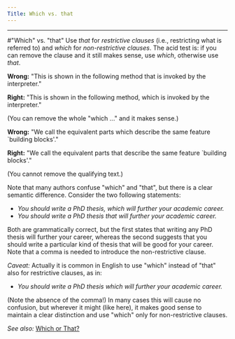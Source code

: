 ```yaml
---
Title: Which vs. that
---
```



---
#"Which" vs. "that"
Use *that* for *restrictive clauses* (i.e., restricting what is referred to) and *which* for *non-restrictive clauses*.
The acid test is: if you can remove the clause and it still makes sense, use *which*, otherwise use *that*.

**Wrong:** "This is shown in the following method that is invoked by the interpreter."

**Right:** "This is shown in the following method, which is invoked by the interpreter."

(You can remove the whole "which ..." and it makes sense.)


**Wrong:** "We call the equivalent parts which describe the same feature `building blocks'."

**Right:** "We call the equivalent parts that describe the same feature `building blocks'."

(You cannot remove the qualifying text.)

Note that many authors confuse "which" and "that", but there is a clear semantic difference. Consider the two following statements:


- *You should write a PhD thesis, which will further your academic career.*
- *You should write a PhD thesis that will further your academic career.*

Both are grammatically correct, but the first states that writing any PhD thesis will further your career, whereas the second suggests that you should write a particular kind of thesis that will be good for your career. Note that a comma is needed to introduce the non-restrictive clause.

*Caveat:* Actually it is common in English to use "which" instead of "that" also for restrictive clauses, as in:


- *You should write a PhD thesis which will further your academic career.*

(Note the absence of the comma!) In many cases this will cause no confusion, but wherever it might (like here), it makes good sense to maintain a clear distinction and use "which" only for non-restrictive clauses.

*See also:* [Which or That?](http://www.getitwriteonline.com/archive/103103WhichThat.htm)

